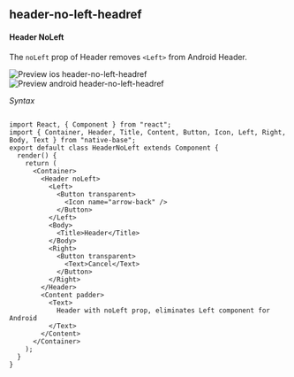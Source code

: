 ## header-no-left-headref
#### Header NoLeft

The <code>noLeft</code> prop of Header removes `<Left>` from Android Header.

![Preview ios header-no-left-headref](https://raw.githubusercontent.com/GeekyAnts/NativeBase-KitchenSink/v2.4.9/screenshots/ios/header-with-title.png)
![Preview android header-no-left-headref](https://raw.githubusercontent.com/GeekyAnts/NativeBase-KitchenSink/v2.4.9/screenshots/android/header-nolfet.png)

*Syntax*

<pre class="line-numbers"><code class="language-jsx">
import React, { Component } from "react";
import { Container, Header, Title, Content, Button, Icon, Left, Right, Body, Text } from "native-base";
export default class HeaderNoLeft extends Component {
  render() {
    return (
      &lt;Container>
        &lt;Header noLeft>
          &lt;Left>
            &lt;Button transparent>
              &lt;Icon name="arrow-back" />
            &lt;/Button>
          &lt;/Left>
          &lt;Body>
            &lt;Title>Header&lt;/Title>
          &lt;/Body>
          &lt;Right>
            &lt;Button transparent>
              &lt;Text>Cancel&lt;/Text>
            &lt;/Button>
          &lt;/Right>
        &lt;/Header>
        &lt;Content padder>
          &lt;Text>
            Header with noLeft prop, eliminates Left component for Android
          &lt;/Text>
        &lt;/Content>
      &lt;/Container>
    );
  }
}</code></pre><br />